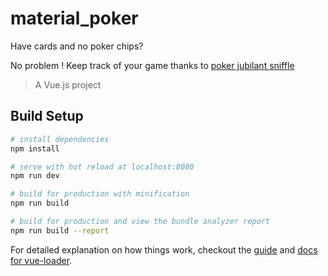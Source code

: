 # material_poker

Have cards and no poker chips?

No problem !
Keep track of your game thanks to [poker jubilant sniffle](https://sequoya42.github.io/poker_jubilant-sniffle/#/)
> A Vue.js project

## Build Setup

``` bash
# install dependencies
npm install

# serve with hot reload at localhost:8080
npm run dev

# build for production with minification
npm run build

# build for production and view the bundle analyzer report
npm run build --report
```

For detailed explanation on how things work, checkout the [guide](http://vuejs-templates.github.io/webpack/) and [docs for vue-loader](http://vuejs.github.io/vue-loader).
